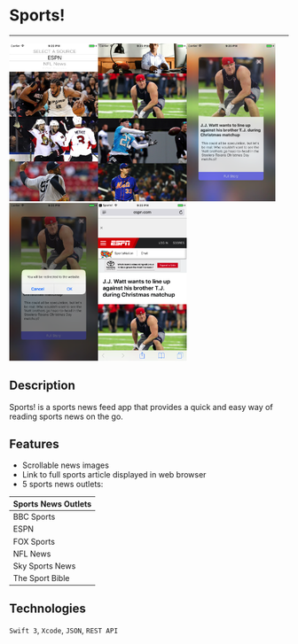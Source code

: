 # Sports!
---------------
<img src="/Sports!/Images/home.png" width="160"><img src="/Sports!/Images/home-scroll.png" width="160"><img src="/Sports!/Images/news-details.png" width="160"><img src="/Sports!/Images/news-details-popup.png" width="160"><img src="/Sports!/Images/web-article.png" width="160">

Description
----------------
Sports! is a sports news feed app that provides a quick and easy way of reading sports news on the go.

Features
----------------

+ Scrollable news images
+ Link to full sports article displayed in web browser
+ 5 sports news outlets:

Sports News Outlets |
--------------------|
BBC Sports			|
ESPN	   				|
FOX Sports  			|
NFL News			   |
Sky Sports News    |
The Sport Bible     |

Technologies
----------------
`Swift 3`, `Xcode`, `JSON`, `REST API`

<!--Issues/bugs
----------------
+ Full story button does not display correctly due to incorrect constraints
+ Update constraints-->


<!--Future Updates
----------------
+ Move Picker View to the bottom of the screen
+ Add news titles to images
+ Add more sports news sources-->
